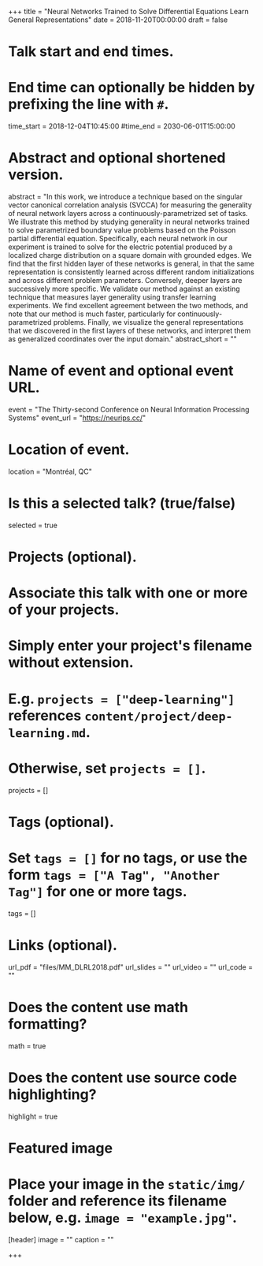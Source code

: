 +++
title = "Neural Networks Trained to Solve Differential Equations Learn General Representations"
date = 2018-11-20T00:00:00
draft = false

# Talk start and end times.
#   End time can optionally be hidden by prefixing the line with `#`.
time_start = 2018-12-04T10:45:00
#time_end = 2030-06-01T15:00:00

# Abstract and optional shortened version.
abstract = "In this work, we introduce a technique based on the singular vector canonical correlation analysis (SVCCA) for measuring the generality of neural network layers across a continuously-parametrized set of tasks. We illustrate this method by studying generality in neural networks trained to solve parametrized boundary value problems based on the Poisson partial differential equation. Specifically, each neural network in our experiment is trained to solve for the electric potential produced by a localized charge distribution on a square domain with grounded edges. We find that the first hidden layer of these networks is general, in that the same representation is consistently learned across different random initializations and across different problem parameters. Conversely, deeper layers are successively more specific. We validate our method against an existing technique that measures layer generality using transfer learning experiments. We find excellent agreement between the two methods, and note that our method is much faster, particularly for continuously-parametrized problems. Finally, we visualize the general representations that we discovered in the first layers of these networks, and interpret them as generalized coordinates over the input domain."
abstract_short = ""

# Name of event and optional event URL.
event = "The Thirty-second Conference on Neural Information Processing Systems"
event_url = "https://neurips.cc/"

# Location of event.
location = "Montr&eacute;al, QC"

# Is this a selected talk? (true/false)
selected = true

# Projects (optional).
#   Associate this talk with one or more of your projects.
#   Simply enter your project's filename without extension.
#   E.g. `projects = ["deep-learning"]` references `content/project/deep-learning.md`.
#   Otherwise, set `projects = []`.
projects = []

# Tags (optional).
#   Set `tags = []` for no tags, or use the form `tags = ["A Tag", "Another Tag"]` for one or more tags.
tags = []

# Links (optional).
url_pdf = "files/MM_DLRL2018.pdf"
url_slides = ""
url_video = ""
url_code = ""

# Does the content use math formatting?
math = true

# Does the content use source code highlighting?
highlight = true

# Featured image
# Place your image in the `static/img/` folder and reference its filename below, e.g. `image = "example.jpg"`.
[header]
image = ""
caption = ""

+++


